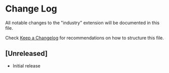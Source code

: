 # Change Log

All notable changes to the "industry" extension will be documented in this file.

Check [Keep a Changelog](http://keepachangelog.com/) for recommendations on how to structure this file.

## [Unreleased]

- Initial release
